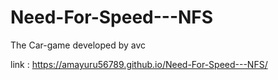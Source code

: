 # Need-For-Speed---NFS
The Car-game developed by avc

link : https://amayuru56789.github.io/Need-For-Speed---NFS/
